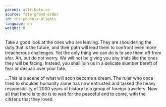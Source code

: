 ```yaml
---
parent: attribute.ce
source: fate-grand-order
id: the-phoenix-alights
language: en
weight: 0
---
```


Take a good look at the ones who are leaving.
They are shouldering the duty that is the future, and their path will lead them to confront even more treacherous challenges. Yet the only thing we can do is to see them off from afar.
Ah, but do not worry. We will not be giving you any trials like the ones they will be facing. Instead, you shall join us in a delicate slumber bereft of fear or despair over your fate.

…This is a scene of what will soon become a dream.
The ruler who once tried to shoulder humanity alone has now entrusted and tasked the heavy responsibility of 2000 years of history to a group of foreign travelers.
Now all that there is to do is to wait for the peaceful end to come, with the citizens that they loved.
